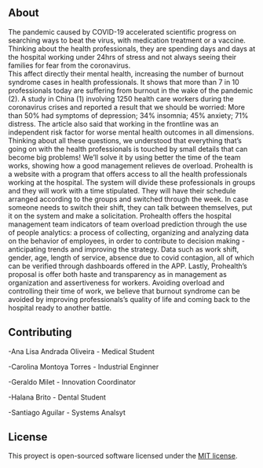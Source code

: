 
## About

The pandemic caused by COVID-19 accelerated scientific progress on searching ways to beat the virus, with medication treatment or a vaccine. 
Thinking about the health professionals, they are spending days and days at the hospital working under 24hrs of stress and not always seeing their families for fear from the coronavirus.  
This affect directly their mental health, increasing the number of burnout syndrome cases in health professionals. 
It shows that more than 7 in 10 professionals today are suffering from burnout in the wake of the pandemic (2). 
A study in China (1) involving 1250 health care workers during the coronavirus crises and reported a result that we should be worried: 
More than 50% had symptoms of depression;
34% insomnia;
45% anxiety;
71% distress. 
The article also said that working in the frontline was an independent risk factor for worse mental health outcomes in all dimensions. 
Thinking about all these questions, we understood that everything that’s going on with the health professionals is touched by small details that can become big problems! We’ll solve it by using better the time of the team works, showing how a good management relieves de overload. 
Prohealth is a website with a program that offers access to all the health professionals working at the hospital. The system will divide these professionals in groups and they will work with a time stipulated. They will have their schedule arranged according to the groups and switched through the week. 
In case someone needs to switch their shift, they can talk between themselves, put it on the system and make a solicitation.
Prohealth offers the hospital management team indicators of team overload prediction through the use of people analytics: a process of collecting, organizing and analyzing data on the behavior of employees, in order to contribute to decision making - anticipating trends and improving the strategy.
Data such as work shift, gender, age, length of service, absence due to covid contagion, all of which can be verified through dashboards offered in the APP. 
Lastly, Prohealth’s proposal is offer both haste and transparency as in management as organization and assertiveness for workers. Avoiding overload and controlling their time of work, we believe that burnout syndrome can be avoided by improving professionals’s quality of life and coming back to the hospital ready to another battle. 

## Contributing

-Ana Lisa Andrada Oliveira - Medical Student

-Carolina Montoya Torres - Industrial Enginner

-Geraldo Milet - Innovation Coordinator

-Halana Brito - Dental Student

-Santiago Aguilar - Systems Analsyt

## License

This proyect is open-sourced software licensed under the [MIT license](https://opensource.org/licenses/MIT).

